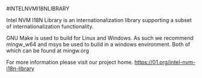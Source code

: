 #INTELNVMI18NLIBRARY

Intel NVM I18N Library is an internationalization library supporting a subset
of internationalization functionality. 

GNU Make is used to build for Linux and Windows.
As such we recommend mingw_w64 and msys be used to build in a windows
environment. Both of which can be found at mingw.org

For more information please visit our project home.
https://01.org/intel-nvm-i18n-library
